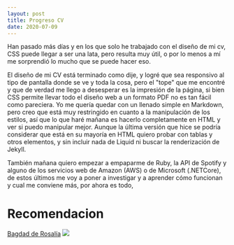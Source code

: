 ```yaml
---
layout: post
title: Progreso CV
date: 2020-07-09
---
```

Han pasado más días y en los que solo he trabajado con el diseño de mi cv, CSS puede llegar a ser una lata, pero resulta muy útil, o por lo menos a mí me sorprendió lo mucho que se puede hacer eso.

El diseño de mi CV está terminado como dije, y logré que sea responsivo al tipo de pantalla donde se ve y toda la cosa, pero el "tope" que me encontré y que de verdad me llego a desesperar es la impresión de la página, si bien CSS permite llevar todo el diseño web a un formato PDF no es tan fácil como pareciera. Yo me quería quedar con un llenado simple en Markdown, pero creo que está muy restringido en cuanto a la manipulación de los estilos, así que lo que haré mañana es hacerlo completamente en HTML y ver si puedo manipular mejor. Aunque la última versión que hice se podría considerar que está en su mayoría en HTML quiero probar con tablas y otros elementos, y sin incluir nada de Liquid ni buscar la renderización de Jekyll.

También mañana quiero empezar a empaparme de Ruby, la API de Spotify y alguno de los servicios web de Amazon (AWS) o de Microsoft (.NETCore), de estos últimos me voy a poner a investigar y a aprender cómo funcionan y cual me conviene más, por ahora es todo,


# Recomendacion
[Bagdad de Rosalía](https://youtu.be/Q2WOIGyGzUQ)
![](https://external-content.duckduckgo.com/iu/?u=https%3A%2F%2Ftse1.mm.bing.net%2Fth%3Fid%3DOIP.bEH7g3EkBu2ysb6hTiGmOQHaEJ%26pid%3DApi&f=1)
